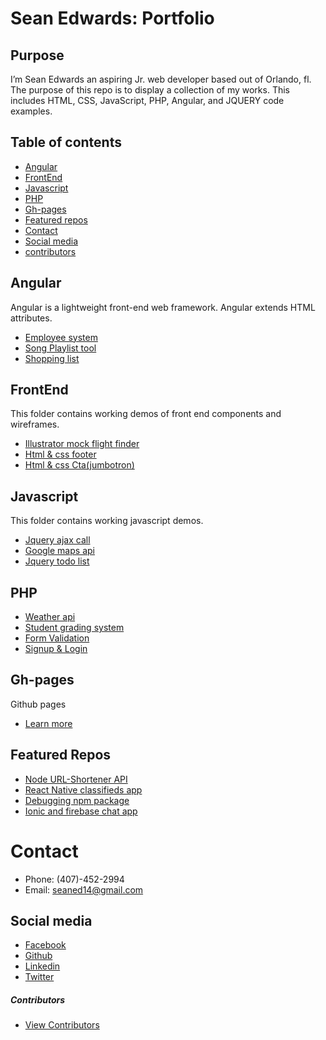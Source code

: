 # Sean Edwards: Portfolio

## Purpose

I’m Sean Edwards an aspiring Jr. web developer based out of Orlando, fl. The purpose of this repo is to display a collection of my works. This includes HTML, CSS, JavaScript, PHP, Angular, and JQUERY code examples.

## Table of contents

* [Angular](#angular)
* [FrontEnd](#frontend)
* [Javascript](#javascript)
* [PHP](#php)
* [Gh-pages](#gh-pages)
* [Featured repos](#featured-repos)
* [Contact](#contact)
* [Social media](#social-media)
* [contributors](#contributors)

## Angular

Angular is a lightweight front-end web framework. Angular extends HTML attributes.

* [Employee system](https://github.com/seanedw1/Portfolio/tree/master/Angular/EmployeeDirect)
* [Song Playlist tool](https://github.com/seanedw1/Portfolio/tree/master/Angular/Playlist)
* [Shopping list](https://github.com/seanedw1/Portfolio/tree/master/Angular/groceryList)


## FrontEnd

This folder contains working demos of front end components and wireframes.

* [Illustrator mock flight finder](https://github.com/seanedw1/Portfolio/tree/master/FrontEnd/flightFinder)
* [Html & css footer](https://github.com/seanedw1/Portfolio/tree/master/FrontEnd/footer)
* [Html & css Cta(jumbotron)
](https://github.com/seanedw1/Portfolio/tree/master/FrontEnd/Jumbotron)

## Javascript

This folder contains working javascript demos.

* [Jquery ajax call](https://github.com/seanedw1/Portfolio/tree/master/Javascript/weatherApi)
* [Google maps api](https://github.com/seanedw1/Portfolio/tree/master/Javascript/mapsApi)
* [Jquery todo list](https://github.com/seanedw1/Portfolio/tree/master/Javascript/jqueryTodo)


## PHP
* [Weather api](https://github.com/seanedw1/Portfolio/tree/master/Php/mvcApi)
* [Student grading system](https://github.com/seanedw1/Portfolio/tree/master/Php/studentGrading)
* [Form Validation](https://github.com/seanedw1/Portfolio/tree/master/Php/formValidate)
* [Signup & Login](https://github.com/seanedw1/Portfolio/tree/master/Php/signupLogin)


## Gh-pages

Github pages
* [Learn more](https://pages.github.com/)


## Featured Repos
* [Node URL-Shortener API](https://github.com/seanedw1/URL-Shortener)
* [React Native classifieds app](https://github.com/seanedw1/FsClass)
* [Debugging npm package](https://github.com/seanedw1/remer)
* [Ionic and firebase chat app](https://github.com/seanedw1/smsapp1)

# Contact
* Phone: (407)-452-2994
* Email: seaned14@gmail.com

## Social media

* [Facebook](https://www.facebook.com/Seanedw1/)
* [Github](https://github.com/seanedw1)
* [Linkedin](https://www.linkedin.com/in/sean-edwards-729b2545/)
* [Twitter](https://twitter.com/Seanedw1)



##### Contributors
* [View Contributors](https://github.com/seanedw1/Portfolio/graphs/contributors)
